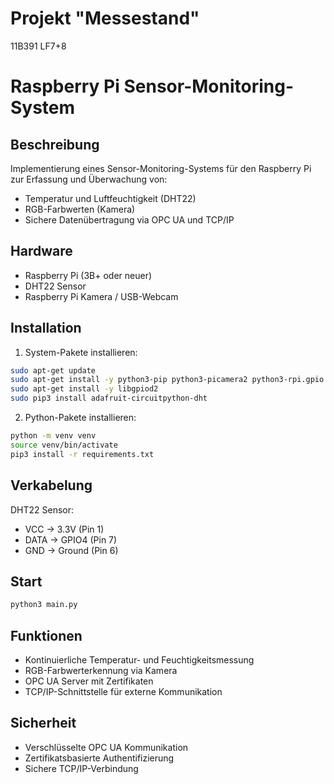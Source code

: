 # Projekt "Messestand"
11B391 LF7+8

# Raspberry Pi Sensor-Monitoring-System

## Beschreibung
Implementierung eines Sensor-Monitoring-Systems für den Raspberry Pi zur Erfassung und Überwachung von:
- Temperatur und Luftfeuchtigkeit (DHT22)
- RGB-Farbwerten (Kamera)
- Sichere Datenübertragung via OPC UA und TCP/IP

## Hardware
- Raspberry Pi (3B+ oder neuer)
- DHT22 Sensor
- Raspberry Pi Kamera / USB-Webcam

## Installation

1. System-Pakete installieren:

```bash
sudo apt-get update
sudo apt-get install -y python3-pip python3-picamera2 python3-rpi.gpio
sudo apt-get install -y libgpiod2
sudo pip3 install adafruit-circuitpython-dht
```

2. Python-Pakete installieren:

```bash
python -m venv venv
source venv/bin/activate
pip3 install -r requirements.txt
```

## Verkabelung
DHT22 Sensor:
- VCC → 3.3V (Pin 1)
- DATA → GPIO4 (Pin 7)
- GND → Ground (Pin 6)

## Start
```bash 
python3 main.py
```

## Funktionen
- Kontinuierliche Temperatur- und Feuchtigkeitsmessung
- RGB-Farbwerterkennung via Kamera
- OPC UA Server mit Zertifikaten
- TCP/IP-Schnittstelle für externe Kommunikation

## Sicherheit
- Verschlüsselte OPC UA Kommunikation
- Zertifikatsbasierte Authentifizierung
- Sichere TCP/IP-Verbindung
